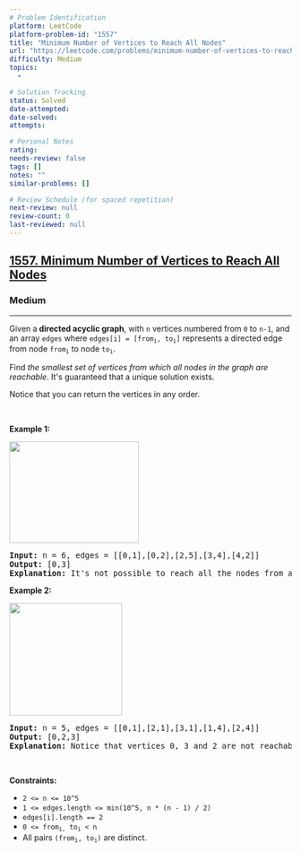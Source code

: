 ```yaml
---
# Problem Identification
platform: LeetCode
platform-problem-id: "1557"
title: "Minimum Number of Vertices to Reach All Nodes"
url: "https://leetcode.com/problems/minimum-number-of-vertices-to-reach-all-nodes"
difficulty: Medium
topics:
  -

# Solution Tracking
status: Solved
date-attempted:
date-solved:
attempts:

# Personal Notes
rating:
needs-review: false
tags: []
notes: ""
similar-problems: []

# Review Schedule (for spaced repetition)
next-review: null
review-count: 0
last-reviewed: null
---
```


<h2><a href="https://leetcode.com/problems/minimum-number-of-vertices-to-reach-all-nodes">1557. Minimum Number of Vertices to Reach All Nodes</a></h2><h3>Medium</h3><hr><p>Given a<strong>&nbsp;directed acyclic graph</strong>,&nbsp;with&nbsp;<code>n</code>&nbsp;vertices numbered from&nbsp;<code>0</code>&nbsp;to&nbsp;<code>n-1</code>,&nbsp;and an array&nbsp;<code>edges</code>&nbsp;where&nbsp;<code>edges[i] = [from<sub>i</sub>, to<sub>i</sub>]</code>&nbsp;represents a directed edge from node&nbsp;<code>from<sub>i</sub></code>&nbsp;to node&nbsp;<code>to<sub>i</sub></code>.</p>

<p>Find <em>the smallest set of vertices from which all nodes in the graph are reachable</em>. It&#39;s guaranteed that a unique solution exists.</p>

<p>Notice that you can return the vertices in any order.</p>

<p>&nbsp;</p>
<p><strong class="example">Example 1:</strong></p>

<p><img alt="" src="https://assets.leetcode.com/uploads/2020/07/07/untitled22.png" style="width: 231px; height: 181px;" /></p>

<pre>
<strong>Input:</strong> n = 6, edges = [[0,1],[0,2],[2,5],[3,4],[4,2]]
<strong>Output:</strong> [0,3]
<b>Explanation: </b>It&#39;s not possible to reach all the nodes from a single vertex. From 0 we can reach [0,1,2,5]. From 3 we can reach [3,4,2,5]. So we output [0,3].</pre>

<p><strong class="example">Example 2:</strong></p>

<p><img alt="" src="https://assets.leetcode.com/uploads/2020/07/07/untitled.png" style="width: 201px; height: 201px;" /></p>

<pre>
<strong>Input:</strong> n = 5, edges = [[0,1],[2,1],[3,1],[1,4],[2,4]]
<strong>Output:</strong> [0,2,3]
<strong>Explanation: </strong>Notice that vertices 0, 3 and 2 are not reachable from any other node, so we must include them. Also any of these vertices can reach nodes 1 and 4.
</pre>

<p>&nbsp;</p>
<p><strong>Constraints:</strong></p>

<ul>
	<li><code>2 &lt;= n &lt;= 10^5</code></li>
	<li><code>1 &lt;= edges.length &lt;= min(10^5, n * (n - 1) / 2)</code></li>
	<li><code>edges[i].length == 2</code></li>
	<li><code>0 &lt;= from<sub>i,</sub>&nbsp;to<sub>i</sub> &lt; n</code></li>
	<li>All pairs <code>(from<sub>i</sub>, to<sub>i</sub>)</code> are distinct.</li>
</ul>
